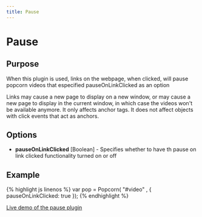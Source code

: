 ```yaml
---
title: Pause
---
```

# Pause #

## Purpose ##

When this plugin is used, links on the webpage, when clicked, will pause popcorn videos that especified pauseOnLinkClicked as an option

Links may cause a new page to display on a new window, or may cause a new page to display in the current window, in which case the videos won't be available anymore. It only affects anchor tags. It does not affect objects with click events that act as anchors.

## Options ##

* **pauseOnLinkClicked** \[Boolean\] - Specifies whether to have th pause on link clicked functionality turned on or off

## Example ##

{% highlight js linenos %}
    var pop = Popcorn( "#video" , {
      pauseOnLinkClicked: true
    });
{% endhighlight %}

[Live demo of the pause plugin](http://jsfiddle.net/popcornjs/CVeN6/)
